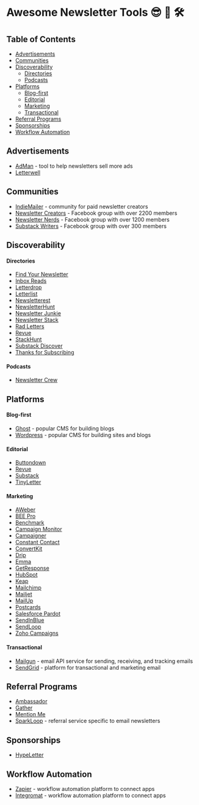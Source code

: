 # Awesome Newsletter Tools 😎 📩 🛠

## Table of Contents
* [Advertisements](#advertisements)
* [Communities](#communities)
* [Discoverability](#discoverability)
  * [Directories](#directories)
  * [Podcasts](#podcasts)
* [Platforms](#platforms)
  * [Blog-first](#blog-first)
  * [Editorial](#editorial)
  * [Marketing](#marketing)
  * [Transactional](#transactional)
* [Referral Programs](#sponsorships)
* [Sponsorships](#sponsorships)
* [Workflow Automation](#workflow-automation)

## Advertisements

- [AdMan](https://sponsorpage.hypeletter.com/) - tool to help newsletters sell more ads
- [Letterwell](https://letterwell.co/)

## Communities

- [IndieMailer](https://indiemailer.com/) - community for paid newsletter creators
- [Newsletter Creators](https://www.facebook.com/groups/NewsletterCreators/) - Facebook group with over 2200 members
- [Newsletter Nerds](https://www.facebook.com/groups/NewsletterNerds/) - Facebook group with over 1200 members
- [Substack Writers](https://www.facebook.com/groups/substackwriters) - Facebook group with over 300 members

## Discoverability

#### Directories

- [Find Your Newsletter](https://findnewsletters.com/)
- [Inbox Reads](https://inboxreads.co/)
- [Letterdrop](https://letterdrop.io/)
- [Letterlist](https://letterlist.com/)
- [Newsletterest](https://newsletterest.com/)
- [NewsletterHunt](https://newsletterhunt.com/)
- [Newsletter Junkie](https://newsletterjunkie.com/)
- [Newsletter Stack](https://newsletterstack.com/)
- [Rad Letters](https://www.radletters.com/)
- [Revue](https://discover.getrevue.co/)
- [StackHunt](https://stackhunt.xyz/)
- [Substack Discover](https://substack.com/discover)
- [Thanks for Subscribing](https://www.thanksforsubscribing.app/)

#### Podcasts

- [Newsletter Crew](https://newslettercrew.com/)

## Platforms

#### Blog-first

- [Ghost](https://ghost.org/) - popular CMS for building blogs
- [Wordpress](https://wordpress.com/) - popular CMS for building sites and blogs

#### Editorial

- [Buttondown](https://buttondown.email/)
- [Revue](https://www.getrevue.co/)
- [Substack](https://substack.com/)
- [TinyLetter](https://tinyletter.com/)

#### Marketing

- [AWeber](https://www.aweber.com/email-newsletters.htm)
- [BEE Pro](https://beefree.io/bee-pro/)
- [Benchmark](https://www.benchmarkemail.com/)
- [Campaign Monitor](https://www.campaignmonitor.com/)
- [Campaigner](https://www.campaigner.com/)
- [Constant Contact](https://blogs.constantcontact.com/)
- [ConvertKit](https://convertkit.com/)
- [Drip](https://www.drip.com/)
- [Emma](http://myemma.com/)
- [GetResponse](https://www.getresponse.com/)
- [HubSpot](https://www.hubspot.com/products/marketing/email)
- [Keap](https://keap.com/)
- [Mailchimp](https://mailchimp.com/)
- [Mailjet](https://www.mailjet.com/)
- [MailUp](https://www.mailup.com/)
- [Postcards](https://designmodo.com/postcards/)
- [Salesforce Pardot](https://www.pardot.com/)
- [SendInBlue](https://www.sendinblue.com/)
- [SendLoop](https://sendloop.com/)
- [Zoho Campaigns](https://www.zoho.com/campaigns/)

#### Transactional

- [Mailgun](https://www.mailgun.com/) - email API service for sending, receiving, and tracking emails
- [SendGrid](https://sendgrid.com/) - platform for transactional and marketing email


## Referral Programs

- [Ambassador](https://www.getambassador.com/)
- [Gather](https://hq.gathercustomers.com/)
- [Mention Me](https://www.mention-me.com/)
- [SparkLoop](https://sparkloop.app/) - referral service specific to email newsletters

## Sponsorships

- [HypeLetter](https://hypeletter.com/)

## Workflow Automation

- [Zapier](https://zapier.com/) - workflow automation platform to connect apps
- [Integromat](https://www.integromat.com/) - workflow automation platform to connect apps

